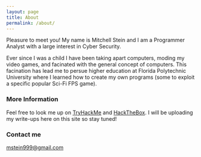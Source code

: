 ```yaml
---
layout: page
title: About
permalink: /about/
---
```


Pleasure to meet you! My name is Mitchell Stein and I am a Programmer Analyst with a large interest in Cyber Security.

Ever since I was a child I have been taking apart computers, moding my video games, and facinated with the general concept of computers. This facination has lead me to persue higher education at Florida Polytechnic University where I learned how to create my own programs (some to exploit a specific popular Sci-Fi FPS game).

### More Information

Feel free to look me up on [TryHackMe](https://tryhackme.com/p/Craz3Squirr3l) and [HackTheBox](https://app.hackthebox.com/users/472180). I will be uploading my write-ups here on this site so stay tuned!

### Contact me

[mstein999@gmail.com](mailto:mstein999@gmail.com)